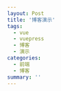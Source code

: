 ```yaml
---
layout: Post
title: '博客演示'
tags:
  - vue
  - vuepress
  - 博客
  - 演示
categories:
  - 前端
  - 博客
summary: ''
---
```

